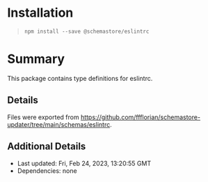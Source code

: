 # Installation
> `npm install --save @schemastore/eslintrc`

# Summary
This package contains type definitions for eslintrc.

## Details
Files were exported from https://github.com/ffflorian/schemastore-updater/tree/main/schemas/eslintrc.

## Additional Details
* Last updated: Fri, Feb 24, 2023, 13:20:55 GMT
* Dependencies: none
